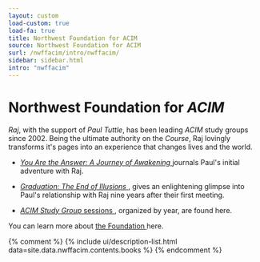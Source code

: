 ```yaml
---
layout: custom
load-custom: true
load-fa: true
title: Northwest Foundation for ACIM
source: Northwest Foundation for ACIM
surl: /nwffacim/intro/nwffacim/
sidebar: sidebar.html
intro: "nwffacim"
---
```


<div markdown="1" class="container content">

# Northwest Foundation for *ACIM*

*Raj*, with the support of *Paul Tuttle*, has been leading *ACIM* study
groups since 2002. Being the ultimate authority on the *Course*, Raj
lovingly transforms it's pages into an experience that changes lives and
the world.

-   [ *You Are the Answer: A Journey of Awakening* ](/nwffacim/intro/yaa/)
    journals Paul's initial adventure with Raj.

-   [ *Graduation: The End of Illusions* ](/nwffacim/intro/grad/), gives
    an enlightening glimpse into Paul's relationship with Raj nine years
    after their first meeting.

-   [ *ACIM Study Group* sessions ](/nwffacim/intro/acim/), organized by
    year, are found here.

You can learn more about [ the Foundation ](http://nwffacim.org) here.

{% comment %}
{% include ui/description-list.html data=site.data.nwffacim.contents.books %}
{% endcomment %}

</div>

